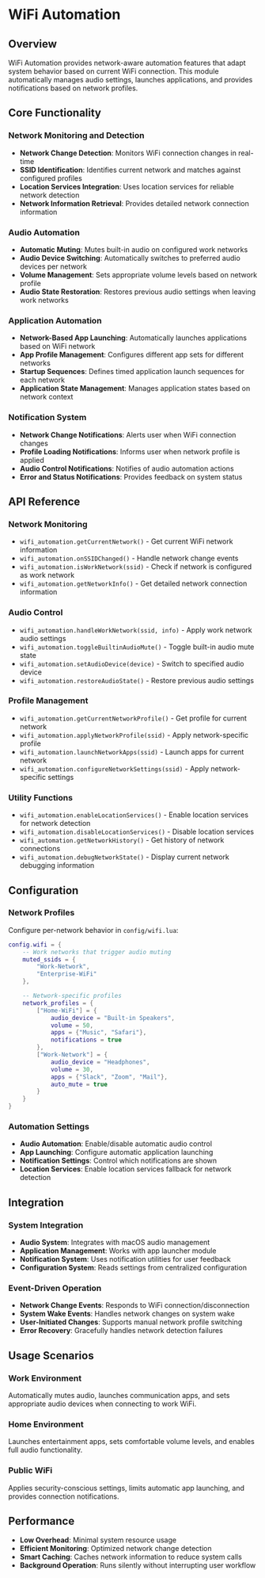 # WiFi Automation

## Overview

WiFi Automation provides network-aware automation features that adapt system behavior based on current WiFi connection. This module automatically manages audio settings, launches applications, and provides notifications based on network profiles.

## Core Functionality

### Network Monitoring and Detection

- **Network Change Detection**: Monitors WiFi connection changes in real-time
- **SSID Identification**: Identifies current network and matches against configured profiles
- **Location Services Integration**: Uses location services for reliable network detection
- **Network Information Retrieval**: Provides detailed network connection information

### Audio Automation

- **Automatic Muting**: Mutes built-in audio on configured work networks
- **Audio Device Switching**: Automatically switches to preferred audio devices per network
- **Volume Management**: Sets appropriate volume levels based on network profile
- **Audio State Restoration**: Restores previous audio settings when leaving work networks

### Application Automation

- **Network-Based App Launching**: Automatically launches applications based on WiFi network
- **App Profile Management**: Configures different app sets for different networks
- **Startup Sequences**: Defines timed application launch sequences for each network
- **Application State Management**: Manages application states based on network context

### Notification System

- **Network Change Notifications**: Alerts user when WiFi connection changes
- **Profile Loading Notifications**: Informs user when network profile is applied
- **Audio Control Notifications**: Notifies of audio automation actions
- **Error and Status Notifications**: Provides feedback on system status

## API Reference

### Network Monitoring

- `wifi_automation.getCurrentNetwork()` - Get current WiFi network information
- `wifi_automation.onSSIDChanged()` - Handle network change events
- `wifi_automation.isWorkNetwork(ssid)` - Check if network is configured as work network
- `wifi_automation.getNetworkInfo()` - Get detailed network connection information

### Audio Control

- `wifi_automation.handleWorkNetwork(ssid, info)` - Apply work network audio settings
- `wifi_automation.toggleBuiltinAudioMute()` - Toggle built-in audio mute state
- `wifi_automation.setAudioDevice(device)` - Switch to specified audio device
- `wifi_automation.restoreAudioState()` - Restore previous audio settings

### Profile Management

- `wifi_automation.getCurrentNetworkProfile()` - Get profile for current network
- `wifi_automation.applyNetworkProfile(ssid)` - Apply network-specific profile
- `wifi_automation.launchNetworkApps(ssid)` - Launch apps for current network
- `wifi_automation.configureNetworkSettings(ssid)` - Apply network-specific settings

### Utility Functions

- `wifi_automation.enableLocationServices()` - Enable location services for network detection
- `wifi_automation.disableLocationServices()` - Disable location services
- `wifi_automation.getNetworkHistory()` - Get history of network connections
- `wifi_automation.debugNetworkState()` - Display current network debugging information

## Configuration

### Network Profiles

Configure per-network behavior in `config/wifi.lua`:

```lua
config.wifi = {
    -- Work networks that trigger audio muting
    muted_ssids = {
        "Work-Network",
        "Enterprise-WiFi"
    },

    -- Network-specific profiles
    network_profiles = {
        ["Home-WiFi"] = {
            audio_device = "Built-in Speakers",
            volume = 50,
            apps = {"Music", "Safari"},
            notifications = true
        },
        ["Work-Network"] = {
            audio_device = "Headphones",
            volume = 30,
            apps = {"Slack", "Zoom", "Mail"},
            auto_mute = true
        }
    }
}
```

### Automation Settings

- **Audio Automation**: Enable/disable automatic audio control
- **App Launching**: Configure automatic application launching
- **Notification Settings**: Control which notifications are shown
- **Location Services**: Enable location services fallback for network detection

## Integration

### System Integration

- **Audio System**: Integrates with macOS audio management
- **Application Management**: Works with app launcher module
- **Notification System**: Uses notification utilities for user feedback
- **Configuration System**: Reads settings from centralized configuration

### Event-Driven Operation

- **Network Change Events**: Responds to WiFi connection/disconnection
- **System Wake Events**: Handles network changes on system wake
- **User-Initiated Changes**: Supports manual network profile switching
- **Error Recovery**: Gracefully handles network detection failures

## Usage Scenarios

### Work Environment

Automatically mutes audio, launches communication apps, and sets appropriate audio devices when connecting to work WiFi.

### Home Environment

Launches entertainment apps, sets comfortable volume levels, and enables full audio functionality.

### Public WiFi

Applies security-conscious settings, limits automatic app launching, and provides connection notifications.

## Performance

- **Low Overhead**: Minimal system resource usage
- **Efficient Monitoring**: Optimized network change detection
- **Smart Caching**: Caches network information to reduce system calls
- **Background Operation**: Runs silently without interrupting user workflow